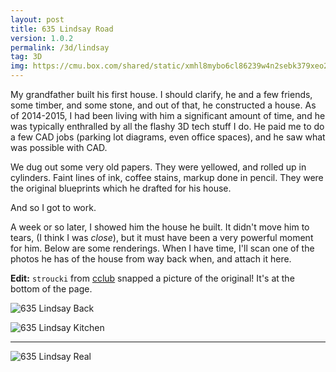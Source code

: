 ```yaml
---
layout: post
title: 635 Lindsay Road
version: 1.0.2
permalink: /3d/lindsay
tag: 3D
img: https://cmu.box.com/shared/static/xmhl8mybo6cl86239w4n2sebk379xeo2.png
---
```


My grandfather built his first house.
I should clarify, he and a few friends, some timber, and some stone, and out of that, he constructed a house.
As of 2014-2015, I had been living with him a significant amount of time, and he was typically enthralled by all the flashy 3D tech stuff I do.
He paid me to do a few CAD jobs (parking lot diagrams, even office spaces), and he saw what was possible with CAD.

We dug out some very old papers.
They were yellowed, and rolled up in cylinders.
Faint lines of ink, coffee stains, markup done in pencil.
They were the original blueprints which he drafted for his house.

And so I got to work.

A week or so later, I showed him the house he built.
It didn't move him to tears, (I think I was *close*), but it must have been a very powerful moment for him.
Below are some renderings.
When I have time, I'll scan one of the photos he has of the house from way back when, and attach it here.

**Edit:**  `stroucki` from [cclub][] snapped a picture of the original! It's at the bottom of the page.

![635 Lindsay Back](https://cmu.box.com/shared/static/r3l10ubc2j23n6ut3o4oigtc8e959gat.png)

![635 Lindsay Kitchen](https://cmu.box.com/shared/static/w8x2dlg1i3gc9bp953n9svysxwush10f.png)

---

![635 Lindsay Real](https://cmu.box.com/shared/static/3ip1v5l9ftb0igsd9xg1wmjw5jworkda.jpg)

[cclub]: http://www.club.cc.cmu.edu

